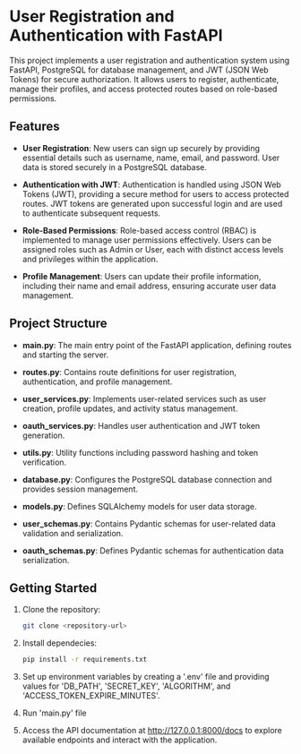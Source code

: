 # User Registration and Authentication with FastAPI

This project implements a user registration and authentication system using FastAPI, PostgreSQL for database management, and JWT (JSON Web Tokens) for secure authorization. It allows users to register, authenticate, manage their profiles, and access protected routes based on role-based permissions.

## Features

- **User Registration**: New users can sign up securely by providing essential details such as username, name, email, and password. User data is stored securely in a PostgreSQL database.

- **Authentication with JWT**: Authentication is handled using JSON Web Tokens (JWT), providing a secure method for users to access protected routes. JWT tokens are generated upon successful login and are used to authenticate subsequent requests.

- **Role-Based Permissions**: Role-based access control (RBAC) is implemented to manage user permissions effectively. Users can be assigned roles such as Admin or User, each with distinct access levels and privileges within the application.

- **Profile Management**: Users can update their profile information, including their name and email address, ensuring accurate user data management.

## Project Structure

- **main.py**: The main entry point of the FastAPI application, defining routes and starting the server.
  
- **routes.py**: Contains route definitions for user registration, authentication, and profile management.

- **user_services.py**: Implements user-related services such as user creation, profile updates, and activity status management.

- **oauth_services.py**: Handles user authentication and JWT token generation.

- **utils.py**: Utility functions including password hashing and token verification.

- **database.py**: Configures the PostgreSQL database connection and provides session management.

- **models.py**: Defines SQLAlchemy models for user data storage.

- **user_schemas.py**: Contains Pydantic schemas for user-related data validation and serialization.

- **oauth_schemas.py**: Defines Pydantic schemas for authentication data serialization.

## Getting Started

1. Clone the repository:

   ```bash
   git clone <repository-url>

2. Install dependecies:

   ```bash
   pip install -r requirements.txt

3. Set up environment variables by creating a '.env' file and providing values for 'DB_PATH', 'SECRET_KEY', 'ALGORITHM', and 'ACCESS_TOKEN_EXPIRE_MINUTES'.

4. Run 'main.py' file

5. Access the API documentation at http://127.0.0.1:8000/docs to explore available endpoints and interact with the application.
